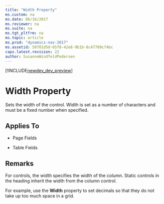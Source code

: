 ```yaml
---
title: "Width Property"
ms.custom: na
ms.date: 06/16/2017
ms.reviewer: na
ms.suite: na
ms.tgt_pltfrm: na
ms.topic: article
ms.prod: "dynamics-nav-2017"
ms.assetid: 59701d5d-65f8-42e8-9b1b-8c47709cf4bc
caps.latest.revision: 22
author: SusanneWindfeldPedersen
---
```


[!INCLUDE[newdev_dev_preview](../includes/newdev_dev_preview.md)]

# Width Property
Sets the width of the control. Width is set as a number of characters and must be a fixed number when specified.  
  
## Applies To  
  
-   Page Fields  
  
-   Table Fields  
  
## Remarks  
 For controls, the width specifies the width of the column. Static controls in the heading inherit the width from the column control.  
  
 For example, use the **Width** property to set decimals so that they do not take up too much space in a grid.  
  
<!-- For controls on the [!INCLUDE[rtc](includes/rtc_md.md)] you always have the option of resizing column width in the UI, but when running the [!INCLUDE[nav_web](includes/nav_web_md.md)] the **Width** property can be set to a fixed number to increase readability. -->